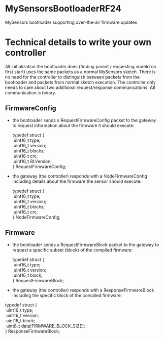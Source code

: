 # MySensorsBootloaderRF24
MySensors bootloader supporting over-the-air firmware updates 

<h1>Technical details to write your own controller</h1>
All initialization the bootloader does (finding parent / requesting nodeId on first start) uses the same packets as a normal MySensors sketch. There is no need for the controller to distinguish between packets from the bootloader and packets from normal sketch execution. The controller only needs to care about two additional request/response communications. All communication is binary.
<h2>FirmwareConfig</h2>
<ul>
<li>the bootloader sends a RequestFirmwareConfig packet to the gateway to request information about the firmware it should execute:
<p>
typedef struct {<br/>
&nbsp;uint16_t type;<br/>
&nbsp;uint16_t version;<br/>
&nbsp;uint16_t blocks;<br/>
&nbsp;uint16_t crc;<br/>
&nbsp;uint16_t BLVersion;<br/>
} RequestFirmwareConfig;<br/>
</p>
<li>the gateway (the controller) responds with a NodeFirmwareConfig including details about the firmware the sensor should execute:
<p>
typedef struct {<br/>
&nbsp;uint16_t type;<br/>
&nbsp;uint16_t version;<br/>
&nbsp;uint16_t blocks;<br/>
&nbsp;uint16_t crc;<br/>
} NodeFirmwareConfig;<br/>
</p>
</ul>
<h2>Firmware</h2>
<ul>
<li>the bootloader sends a RequestFirmwareBlock packet to the gateway to request a specific subset (block) of the compiled firmware:
<p>
typedef struct {<br/>
&nbsp;uint16_t type;<br/>
&nbsp;uint16_t version;<br/>
&nbsp;uint16_t block;<br/>
} RequestFirmwareBlock;<br/>
</p>
<li>the gateway (the controller) responds with a ResponseFirmwareBlock including the specific block of the compiled firmware:
</ul>
<p>
typedef struct {<br/>
&nbsp;uint16_t type;<br/>
&nbsp;uint16_t version;<br/>
&nbsp;uint16_t block;<br/>
&nbsp;uint8_t data[FIRMWARE_BLOCK_SIZE];<br/>
} ResponseFirmwareBlock;<br/>
</p> 
